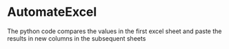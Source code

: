 # AutomateExcel
The python code compares the values in the first excel sheet and paste the results in new columns in the subsequent sheets
